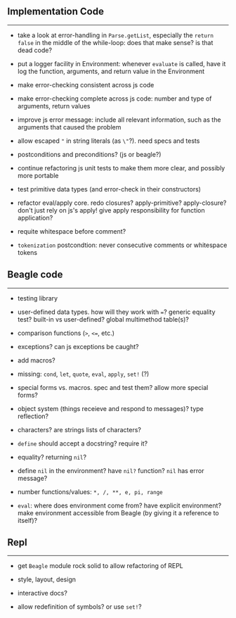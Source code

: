 ## Implementation Code ##
-----

 - take a look at error-handling in `Parse.getList`, especially the `return false`
   in the middle of the while-loop:  does that make sense?  is that dead code?

 - put a logger facility in Environment:  whenever `evaluate` is called, have it
   log the function, arguments, and return value in the Environment

 - make error-checking consistent across js code

 - make error-checking complete across js code:  number and type of arguments, return values

 - improve js error message:  include all relevant information, such as the arguments that
   caused the problem

 - allow escaped `"` in string literals (as `\"`?).  need specs and tests

 - postconditions and preconditions?  (js or beagle?)

 - continue refactoring js unit tests to make them more clear, and possibly more portable

 - test primitive data types (and error-check in their constructors)

 - refactor eval/apply core.  redo closures?  apply-primitive?  apply-closure?
   don't just rely on js's apply!  give apply responsibility for function application?

 - requite whitespace before comment?

 - `tokenization` postcondtion:  never consecutive comments or whitespace tokens



## Beagle code ##
--------

 - testing library

 - user-defined data types.  how will they work with `=`?  generic equality test?
   built-in vs user-defined?  global multimethod table(s)?

 - comparison functions (`>`, `<=`, etc.)

 - exceptions?  can js exceptions be caught?

 - add macros?

 - missing:  `cond`, `let`, `quote`, `eval`, `apply`, `set!` (?)

 - special forms vs. macros.  spec and test them?  allow more special forms?

 - object system (things receieve and respond to messages)?  type reflection?

 - characters?  are strings lists of characters?

 - `define` should accept a docstring?  require it?

 - equality?  returning `nil`?

 - define `nil` in the environment?  have `nil?` function?  `nil` has error message?

 - number functions/values:  `*, /, **, e, pi, range`

 - `eval`:  where does environment come from?  have explicit environment?  make
   environment accessible from Beagle (by giving it a reference to itself)?



## Repl ##
---------

 - get `Beagle` module rock solid to allow refactoring of REPL

 - style, layout, design

 - interactive docs?

 - allow redefinition of symbols?  or use `set!`?

